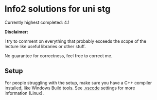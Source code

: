 # Info2 solutions for uni stg

Currently highest completed: 4.1

**Disclaimer:**

I try to comment on everything that probably exceeds the scope of the lecture like useful libraries or other stuff.

No guarantee for correctness, feel free to correct me.

## Setup

For people struggling with the setup, make sure you have a C++ compiler installed, like Windows Build tools. See [.vscode](./.vscode) settings for more information (Linux).
